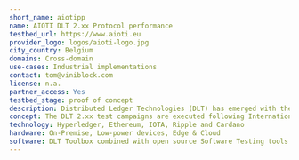 ```yaml
---
short_name: aiotipp
name: AIOTI DLT 2.xx Protocol performance
testbed_url: https://www.aioti.eu
provider_logo: logos/aioti-logo.jpg
city_country: Belgium
domains: Cross-domain
use-cases: Industrial implementations
contact: tom@viniblock.com
license: n.a.
partner_access: Yes
testbed_stage: proof of concept
description: Distributed Ledger Technologies (DLT) has emerged with the promise to establish trust and enable new business models on autonomous systems. The exact implementation and performance of the many available DLT protocols still remains to be formally assessed. Therefore, the AIOTI DLT working group agreed to set-up a series of DLT 2.xx Testbeds for the systematic and objective evaluation of different protocols currently considered market ready.
concept: The DLT 2.xx test campaigns are executed following International Software Qualification Testing Board (ISTQB) standards and include a state of the art benchmark methodology that includes assessing the protocols both on business impact metrics (transactions-per-second, up-time, scalability) and DLT specific metrics. The integrity of the assessments is furthermore ensured by the timeline of installations being supported by the protocol suppliers and tests being executed by objective AIOTI DLT members in the presence of protocol representatives and objective observers. The outcome of the different test campaigns comes in the form of a factual report including the different DLT protocols and performance comparisons.
technology: Hyperledger, Ethereum, IOTA, Ripple and Cardano
hardware: On-Premise, Low-power devices, Edge & Cloud
software: DLT Toolbox combined with open source Software Testing tools.
---
```

